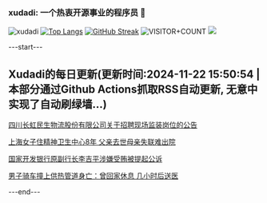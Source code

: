 ### xudadi: 一个热衷开源事业的程序员 👋

![xudadi](https://github-readme-stats-git-masterorgs-github-readme-stats-team.vercel.app/api?username=xudadi)
[![Top Langs](https://github-readme-stats.vercel.app/api/top-langs/?username=xudadi)](https://github.com/anuraghazra/github-readme-stats)
[![GitHub Streak](https://streak-stats.demolab.com?user=xudadi&locale=zh_Hans)](https://git.io/streak-stats)
![VISITOR+COUNT](https://komarev.com/ghpvc/?username=xudadi&label=VISITOR+COUNT)
![](https://raw.githubusercontent.com/xudadi/xudadi/main/assets/github-contribution-grid-snake.svg)


---start---

## Xudadi的每日更新(更新时间:2024-11-22 15:50:54 | 本部分通过Github Actions抓取RSS自动更新, 无意中实现了自动刷绿墙...)

[四川长虹民生物流股份有限公司关于招聘现场监装岗位的公告](https://www.gongkaoleida.com/article/2204036)

[上海女子住精神卫生中心8年 父亲去世母亲失联难出院](https://m.163.com/news/article/JHIBN224051492T3.html)

[国家开发银行原副行长李吉平涉嫌受贿被提起公诉](https://m.163.com/news/article/JHJE0OG5000189PS.html)

[男子骑车撞上供热管道身亡：曾回家休息 几小时后送医](https://m.163.com/news/article/JHJC66VR053469LG.html)

---end---
